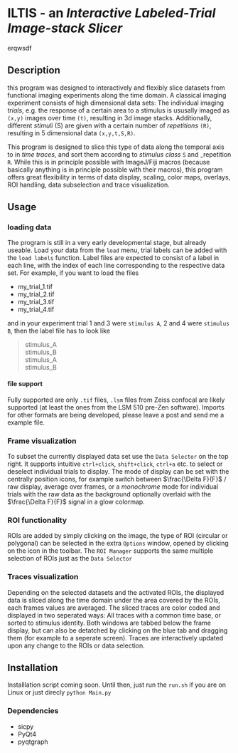 # ILTIS - an _Interactive Labeled-Trial Image-stack Slicer_
erqwsdf
## Description

this program was designed to interactively and flexibly slice datasets from functional imaging experiments along the time domain. A classical imaging experiment consists of high dimensional data sets: The individual imaging _trials_, e.g. the response of a certain area to a stimulus is ususally imaged as `(x,y)` images over time `(t)`, resulting in 3d image stacks. Additionally, different _stimuli_ (S) are given with a certain number of _repetitions_ `(R)`, resulting in 5 dimensional data `(x,y,t,S,R)`.

This program is designed to slice this type of data along the temporal axis to in _time traces_, and sort them according to _stimulus class_ `S` and _repetition `R`. While this is in principle possible with ImageJ/Fiji macros (because basically anything is in principle possible with their macros), this program offers great flexibility in terms of data display, scaling, color maps, overlays, ROI handling, data subselection and trace visualization.

## Usage
### loading data
The program is still in a very early developmental stage, but already useable. Load your data from the `load` menu, trial labels can be added with the `load labels` function. Label files are expected to consist of a label in each line, with the index of each line corresponding to the respective data set. For example, if you want to load the files

+ my_trial_1.tif
+ my_trial_2.tif
+ my_trial_3.tif
+ my_trial_4.tif

and in your experiment trial 1 and 3 were `stimulus A`, 2 and 4 were `stimulus B`, then the label file has to look like

> stimulus_A  
stimulus_B  
stimulus_A  
stimulus_B  

#### file support
Fully supported are only `.tif` files, `.lsm` files from Zeiss confocal are likely supported (at least the ones from the LSM 510 pre-Zen software). Imports for other formats are being developed, please leave a post and send me a example file.

### Frame visualization
To subset the currently displayed data set use the `Data Selector` on the top right. It supports intuitive `ctrl+click`, `shift+click`, `ctrl+a` etc. to select or deselect individual trials to display. The mode of display can be set with the centrally position icons, for example switch between $\frac{\Delta F}{F}$ / raw display, average over frames, or a _monochrome_ mode for individual trials with the raw data as the background optionally overlaid with the $\frac{\Delta F}{F}$ signal in a glow colormap.

### ROI functionality
ROIs are added by simply clicking on the image, the type of ROI (circular or polygonal) can be selected in the extra `Options` window, opened by clicking on the icon in the toolbar. The `ROI Manager` supports the same multiple selection of ROIs just as the `Data Selector`

### Traces visualization
Depending on the selected datasets and the activated ROIs, the displayed data is sliced along the time domain under the area covered by the ROIs, each frames values are averaged. The sliced traces are color coded and displayed in two seperated ways: All traces with a common time base, or sorted to stimulus identity. Both windows are tabbed below the frame display, but can also be detatched by clicking on the blue tab and dragging them (for example to a seperate screen). Traces are interactively updated upon any change to the ROIs or data selection.

## Installation
Installlation script coming soon. Until then, just run the `run.sh` if you are on Linux or just direcly `python Main.py`
### Dependencies
+ sicpy
+ PyQt4
+ pyqtgraph
